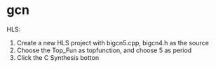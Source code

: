 # gcn

HLS:
   1. Create a new HLS project with bigcn5.cpp, bigcn4.h as the source
   2. Choose the Top_Fun as topfunction, and choose 5 as period  
   3. Click the C Synthesis botton
    

